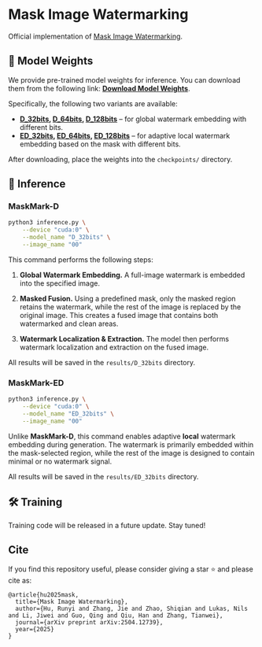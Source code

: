 # Mask Image Watermarking

Official implementation of [Mask Image Watermarking](http://arxiv.org/abs/2504.12739).

## 🔗 Model Weights

We provide pre-trained model weights for inference. You can download them from the following link: **[Download Model Weights](https://huggingface.co/Runyi-Hu/MaskMark)**.

Specifically, the following two variants are available:

- **[D_32bits](https://huggingface.co/Runyi-Hu/MaskMark/resolve/main/D_32bits.pth?download=true), [D_64bits](https://huggingface.co/Runyi-Hu/MaskMark/resolve/main/D_64bits.pth?download=true), [D_128bits](https://huggingface.co/Runyi-Hu/MaskMark/resolve/main/D_128bits.pth?download=true)** – for global watermark embedding with different bits.
- **[ED_32bits](https://huggingface.co/Runyi-Hu/MaskMark/resolve/main/ED_32bits.pth?download=true), [ED_64bits](https://huggingface.co/Runyi-Hu/MaskMark/resolve/main/ED_64bits.pth?download=true), [ED_128bits](https://huggingface.co/Runyi-Hu/MaskMark/resolve/main/ED_128bits.pth?download=true)** – for adaptive local watermark embedding based on the mask with different bits.

After downloading, place the weights into the `checkpoints/` directory.

## 🚀 Inference

### MaskMark-D

```bash
python3 inference.py \
    --device "cuda:0" \
    --model_name "D_32bits" \
    --image_name "00"
```

This command performs the following steps:

1. **Global Watermark Embedding.** A full-image watermark is embedded into the specified image.

2. **Masked Fusion.** Using a predefined mask, only the masked region retains the watermark, while the rest of the image is replaced by the original image. This creates a fused image that contains both watermarked and clean areas.

3. **Watermark Localization & Extraction.** The model then performs watermark localization and extraction on the fused image.

All results will be saved in the `results/D_32bits` directory.

### MaskMark-ED

```bash
python3 inference.py \
    --device "cuda:0" \
    --model_name "ED_32bits" \
    --image_name "00"
```
Unlike **MaskMark-D**, this command enables adaptive **local** watermark embedding during generation. The watermark is primarily embedded within the mask-selected region, while the rest of the image is designed to contain minimal or no watermark signal.

All results will be saved in the `results/ED_32bits` directory.

## 🛠️ Training
Training code will be released in a future update. Stay tuned!

## Cite
If you find this repository useful, please consider giving a star ⭐ and please cite as:
```
@article{hu2025mask,
  title={Mask Image Watermarking},
  author={Hu, Runyi and Zhang, Jie and Zhao, Shiqian and Lukas, Nils and Li, Jiwei and Guo, Qing and Qiu, Han and Zhang, Tianwei},
  journal={arXiv preprint arXiv:2504.12739},
  year={2025}
}
```
